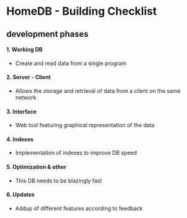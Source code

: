 # HomeDB - Building Checklist

## development phases
#### 1. Working DB 
- Create and read data from a single program

#### 2. Server - Client
- Allows the storage and retrieval of data from a client on the same network

#### 3. Interface
- Web tool featuring graphical representation of the data

#### 4. Indexes
- Implementation of indexes to improve DB speed

#### 5. Optimization & other
- This DB needs to be blazingly fast

#### 6. Updates
- Addup of different features according to feedback
